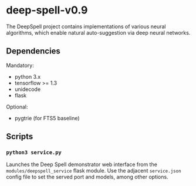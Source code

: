 deep-spell-v0.9
===============

The DeepSpell project contains implementations of various neural algorithms,
which enable natural auto-suggestion via deep neural networks.

## Dependencies

Mandatory:
* python 3.x
* tensorflow >= 1.3
* unidecode
* flask

Optional:
* pygtrie (for FTS5 baseline)

## Scripts

### `python3 service.py`

Launches the Deep Spell demonstrator web interface from the
`modules/deepspell_service` flask module. Use the adjacent
`service.json` config file to set the served port and models,
among other options.
